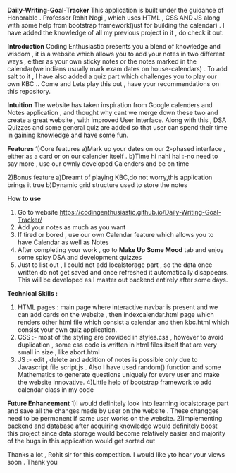 **Daily-Writing-Goal-Tracker**
This application is built under the guidance of Honorable . Professor Rohit Negi , which uses HTML , CSS AND JS along with some help from bootstrap framework(just for building the calendar) . I have added the knowledge of all my previous project in it , do check it out.

**Introduction**
Coding Enthusiastic presents you a blend of knowledge and wisdom , it is a website which allows you to add your notes in two different ways , either as your own sticky notes or the notes marked in the calendar(we indians usually mark exam dates on house-calendars) . To add salt to it , I have also added a quiz part which challenges you to play our own KBC .. Come and Lets play this out , have your recommendations on this repository.

**Intuition**
The website has taken inspiration from Google calenders and Notes application , and thought why cant we merge down these two and create a great website , with improved User Interface. Along with this , DSA Quizzes and some general quiz are added so that user can spend their time in gaining knowledge and have some fun.

**Features**
1)Core features
a)Mark up your dates on our 2-phased interface , either as a card or on our calender itself .
b)Time hi nahi hai :-no need to say more , use our ownly developed Calenders and be on time

2)Bonus feature
a)Dreamt of playing KBC,do not worry,this application brings it true
b)Dynamic grid structure used to store the notes

**How to use**
1) Go to website https://codingenthusiastic.github.io/Daily-Writing-Goal-Tracker/
2) Add your notes as much as you want
3) If tired or bored , use our own Calendar feature which allows you to have Calendar as well as Notes
4) After completing your work , go to **Make Up Some Mood** tab and enjoy some spicy DSA and development quizzes
5) Just to list out , I could not add localstorage part , so the data once written do not get saved and once refreshed it automatically disappears. This will be developed as I master out backend entirely after some days.

**Technical Skills :**
1) HTML pages : main page where interactive navbar is present and we can add cards on the website , then indexcalendar.html page which renders other html file which consist a calendar and then kbc.html which consist your own quiz application.
2) CSS :- most of the styling are provided in styles.css , however to avoid duplication , some css code is written in html files itself that are very small in size , like abort.html
3) JS :- edit , delete and addition of notes is possible only due to Javascript file script.js . Also I have used random() function and some Mathematics to generate questions uniquely for every user and make the website innovative.
4)Little help of bootstrap framework to add calendar class in my code

**Future Enhancement**
1)I would definitely look into learning localstorage part and save all the changes made by user on the website . These changges need to be permanent if same user works on the website.
2)Implementing backend and database after acquiring knowledge would definitely boost this project since data storage would become relatively easier and majority of the bugs in this application would get sorted out 


Thanks a lot , Rohit sir for this competition. I would like yto hear your views soon . Thank you
